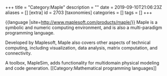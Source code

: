 +++
title = "Category:Maple"
description = ""
date = 2019-09-10T21:06:23Z
aliases = []
[extra]
id = 2703
[taxonomies]
categories = []
tags = []
+++

{{language
|site=http://www.maplesoft.com/products/maple/}}
Maple is a symbolic and numeric computing environment, and is also a multi-paradigm programming language.

Developed by Maplesoft, Maple also covers other aspects of technical computing, including visualization, data analysis, matrix computation, and connectivity.

A toolbox, MapleSim, adds functionality for multidomain physical modeling and code generation.
[[Category:Mathematical programming languages]]
